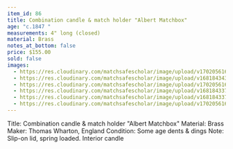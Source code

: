 ```yaml
---
item_id: 86
title: Combination candle & match holder "Albert Matchbox"
age: "c.1847 "
measurements: 4" long (closed)
material: Brass
notes_at_bottom: false
price: $155.00
sold: false
images:
  - https://res.cloudinary.com/matchsafescholar/image/upload/v1702056164/Wharton2.jpg
  - https://res.cloudinary.com/matchsafescholar/image/upload/v1681843433/Wharton1.jpg
  - https://res.cloudinary.com/matchsafescholar/image/upload/v1702056165/Wharton3.jpg
  - https://res.cloudinary.com/matchsafescholar/image/upload/v1681843372/Wharton5.jpg
  - https://res.cloudinary.com/matchsafescholar/image/upload/v1681843370/Wharton6.jpg
  - https://res.cloudinary.com/matchsafescholar/image/upload/v1702056166/Wharton4.jpg
---
```

Title: 		Combination candle & match holder "Albert Matchbox"
Material: 	        Brass 
Maker: 	        Thomas Wharton, England
Condition:	Some age dents & dings
Note:		Slip-on lid, spring loaded. Interior candle